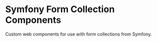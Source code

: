 # Symfony Form Collection Components

Custom web components for use with form collections from Symfony.

